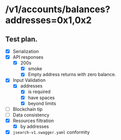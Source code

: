# /v1/accounts/balances?addresses=0x1,0x2

## Test plan.

* [x] Serialization
* [x] API responses
    * [x] 200s
        * [x] smoke
        * [x] Empty address returns with zero balance.
* [x] Input Validation
    * [x] addresses
        * [x] is required
        * [x] have spaces        
        * [x] beyond limits
* [ ] Blockchain tip
* [ ] Data consistency
* [x] Resources filtration
    * [x] by addresses 
* [x] `jsearch-v1.swagger.yaml` conformity
